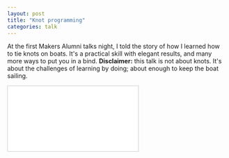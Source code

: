 ```yaml
---
layout: post
title: "Knot programming"
categories: talk
---
```

At the first Makers Alumni talks night, I told the story of how I learned how to tie
knots on boats. It's a practical skill with elegant results, and many more ways
to put you in a bind. **Disclaimer:** this talk is not about knots. It's about
the challenges of learning by doing; about enough to keep the boat sailing.
<div class="embed-container ratio16x9 slideshare">
    <iframe src="//www.slideshare.net/slideshow/embed_code/key/prjgYPtO2jtMS"
    frameborder="0" marginwidth="0" marginheight="0"
    scrolling="no" style="border:1px solid #CCC; border-width:1px;
    margin-bottom:5px; max-width: 100%;" allowfullscreen> </iframe>
</div>

